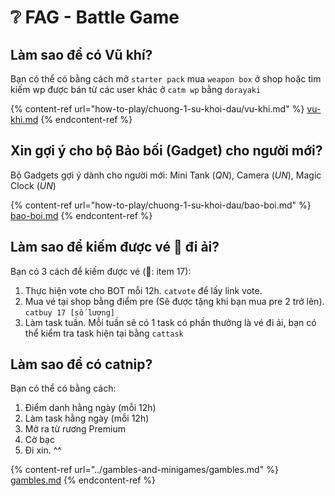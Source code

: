 # ❔ FAG - Battle Game

## Làm sao để có Vũ khí?

Bạn có thể có bằng cách mở `starter pack` mua `weapon box` ở shop hoặc tìm kiếm wp được bán từ các user khác ở `catm wp` bằng `dorayaki`

{% content-ref url="how-to-play/chuong-1-su-khoi-dau/vu-khi.md" %}
[vu-khi.md](how-to-play/chuong-1-su-khoi-dau/vu-khi.md)
{% endcontent-ref %}

## Xin gợi ý cho bộ Bảo bối (Gadget) cho người mới?

Bộ Gadgets gợi ý dành cho người mới: Mini Tank (_QN_), Camera (_UN_), Magic Clock (_UN_)

{% content-ref url="how-to-play/chuong-1-su-khoi-dau/bao-boi.md" %}
[bao-boi.md](how-to-play/chuong-1-su-khoi-dau/bao-boi.md)
{% endcontent-ref %}

## Làm sao để kiếm được vé 🎫 đi ải?

Bạn có 3 cách để kiếm được vé (🎫: item 17):

1. Thực hiện vote cho BOT mỗi 12h. `catvote` để lấy link vote.
2. Mua vé tại shop bằng điểm pre (Sẽ được tặng khi bạn mua pre 2 trở lên). `catbuy 17 [số lượng]`
3. Làm task tuần. Mỗi tuần sẽ có 1 task có phần thưởng là vé đi ải, bạn có thể kiểm tra task hiện tại bằng `cattask`

## Làm sao để có catnip?

Bạn có thể có bằng cách:

1. Điểm danh hằng ngày (mỗi 12h)
2. Làm task hằng ngày (mỗi 12h)
3. Mở ra từ rương Premium
4. Cờ bạc
5. Đi xin. ^^

{% content-ref url="../gambles-and-minigames/gambles.md" %}
[gambles.md](../gambles-and-minigames/gambles.md)
{% endcontent-ref %}
